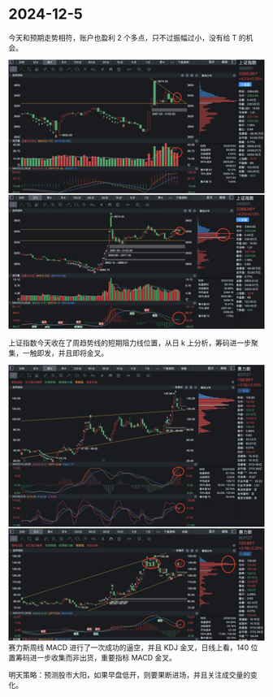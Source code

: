 # 2024-12-5

今天和预期走势相符，账户也盈利 2 个多点，只不过振幅过小，没有给 T 的机会。

![](./1a-week-2024-12-5.jpg)
![](./1a-day-2024-12-5.jpg)

上证指数今天收在了周趋势线的短期阻力线位置，从日 k 上分析，筹码进一步聚集，一触即发，并且即将金叉。

![](./sls-week-2024-12-5.jpg)
![](./sls-day-2024-12-5.jpg)
赛力斯周线 MACD 进行了一次成功的逼空，并且 KDJ 金叉，日线上看，140 位置筹码进一步收集而非出货，重要指标 MACD 金叉。

明天策略：预测股市大阳，如果早盘低开，则要果断进场，并且关注成交量的变化。
